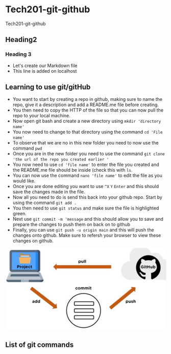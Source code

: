 # Tech201-git-github
Tech201-git-github
## Heading2
### Heading 3
- Let's create our Markdown file
- This line is added on localhost

## Learning to use git/gitHub
- You want to start by creating a repo in github, making sure to name the repo, give it a description and add a README.me file before creating.
- You then need to copy the HTTP of the file so that you can now pull the repo to your local machine.
- Now open git bash and create a new directory using `mkdir 'directory name'`
- You now need to change to that directory using the command `cd 'File name'`
- To observe that we are no in this new folder you need to now use the command `pwd`
- Once you are in the new folder you need to use the command `git clone 'the url of the repo you created earlier '` 
- You now need to use `cd 'file name'` to enter the file you created and the README.me file should be inside (check this with `ls`.
- You can now use the command `nano 'file name'` to edit the file as you would like.
- Once you are done editing you want to use `^X` `Y` `Enter` and this should save the changes made in the file.
- Now all you need to do is send this back into your github repo. Start by using the command `git add .`
- You then need to use `git status` and make sure the file is highlighted green.
- Next use `git commit -m 'message` and this should allow you to save and prepare the changes to push them on back on to github
- Finally, you can use `git push -u origin main` and this will push the changes onto github. Make sure to refersh your browser to view these changes on github.

![img.png](img.png)

## List of git commands

``````

